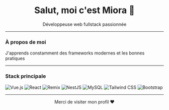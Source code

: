 <!-- Profil GitHub README pour Miora -->
<h1 align="center">Salut, moi c'est Miora 👋</h1>

<p align="center">
  Développeuse web fullstack passionnée <br/>
</p>

---

### À propos de moi

 J'apprends constamment des frameworks modernes et les bonnes pratiques

---

### Stack principale

![Vue.js](https://img.shields.io/badge/-Vue.js-4FC08D?style=for-the-badge&logo=vue.js&logoColor=white)
![React](https://img.shields.io/badge/-React-61DAFB?style=for-the-badge&logo=react&logoColor=black)
![Remix](https://img.shields.io/badge/-Remix-000000?style=for-the-badge&logo=remix&logoColor=white)
![NestJS](https://img.shields.io/badge/-NestJS-E0234E?style=for-the-badge&logo=nestjs&logoColor=white)
![MySQL](https://img.shields.io/badge/-MySQL-00758F?style=for-the-badge&logo=mysql&logoColor=white)
![Tailwind CSS](https://img.shields.io/badge/-Tailwind-38B2AC?style=for-the-badge&logo=tailwind-css&logoColor=white)
![Bootstrap](https://img.shields.io/badge/-Bootstrap-7952B3?style=for-the-badge&logo=bootstrap&logoColor=white)

---

<p align="center">
  Merci de visiter mon profil ❤️  
</p>
